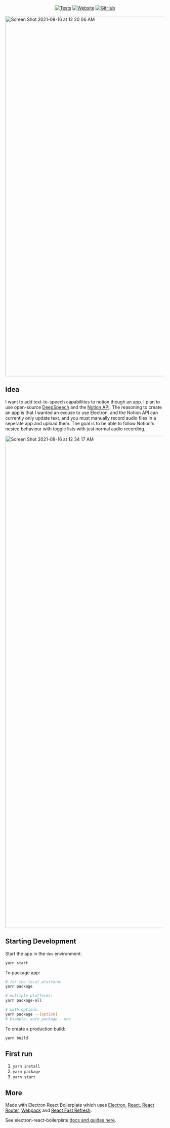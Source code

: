 <div align="center">
  <a href="https://github.com/Avery2/ThoughtApp/actions/workflows/test.yml"><img alt="Tests" src="https://github.com/Avery2/ThoughtApp/actions/workflows/test.yml/badge.svg"/></a>
  <a href="http://www.averychan.site/ThoughtApp/"><img alt="Website" src="https://img.shields.io/website?down_color=lightgrey&down_message=offline&label=site&up_color=green&up_message=online&url=https%3A%2F%2Fwww.averychan.site/ThoughtApp/"/></a>
  <a href="https://github.com/Avery2/ThoughtApp"><img alt="GitHub" src="https://img.shields.io/badge/GitHub-%230077B5.svg?style=flat&logo=github&logoColor=white&color=25292E"/></a>
</div><br/>

<img width="1136" alt="Screen Shot 2021-08-16 at 12 20 06 AM" src="https://user-images.githubusercontent.com/53503018/129514708-2cff0d2b-f43b-4742-8b27-974ed7d01966.png">

## Idea

I want to add text-to-speech capabilities to notion though an app. I plan to use open-source [DeepSpeech](https://github.com/mozilla/DeepSpeech) and the [Notion API](https://developers.notion.com/reference/intro). The reasoning to create an app is that I wanted an excuse to use Electron, and the Notion API can currently only update text, and you must manually record audio files in a seperate app and upload them. The goal is to be able to follow Notion's nested behaviour with toggle lists with just normal audio recording.

<img width="1552" alt="Screen Shot 2021-08-16 at 12 34 17 AM" src="https://user-images.githubusercontent.com/53503018/129515746-128f18a1-818c-40e5-b9c8-6de71b3192d6.png">

## Starting Development

Start the app in the `dev` environment:

```bash
yarn start
```

To package app:

```bash
# for the local platform:
yarn package

# multiple platforms:
yarn package-all

# with options:
yarn package --[option]
# Example: yarn package --mac
```

To create a production build:

```bash
yarn build
```

## First run

1. `yarn install`
2. `yarn package`
3. `yarn start`

## More

Made with Electron React Boilerplate which uses [Electron](https://electron.atom.io/), [React](https://facebook.github.io/react/), [React Router](https://github.com/reactjs/react-router), [Webpack](https://webpack.js.org/) and [React Fast Refresh](https://www.npmjs.com/package/react-refresh).

See electron-react-boilerplate [docs and guides here](https://electron-react-boilerplate.js.org/docs/installation).
